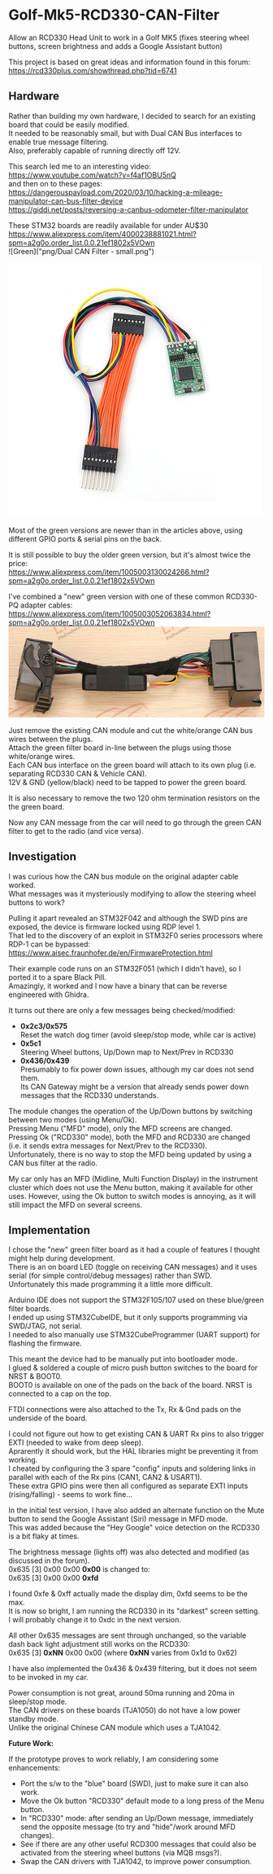 # Golf-Mk5-RCD330-CAN-Filter
Allow an RCD330 Head Unit to work in a Golf MK5 (fixes steering wheel buttons, screen brightness and adds a Google Assistant button)

This project is based on great ideas and information found in this forum:<BR>
https://rcd330plus.com/showthread.php?tid=6741

## Hardware

Rather than building my own hardware, I decided to search for an existing board that could be easily modified.<BR>
It needed to be reasonably small, but with Dual CAN Bus interfaces to enable true message filtering.<BR>
Also, preferably capable of running directly off 12V.

This search led me to an interesting video:<BR>
 https://www.youtube.com/watch?v=f4af1OBU5nQ<BR>
and then on to these pages:<BR>
 https://dangerouspayload.com/2020/03/10/hacking-a-mileage-manipulator-can-bus-filter-device<BR>
 https://giddi.net/posts/reversing-a-canbus-odometer-filter-manipulator

These STM32 boards are readily available for under AU$30<BR>
  https://www.aliexpress.com/item/4000238881021.html?spm=a2g0o.order_list.0.0.21ef1802x5VOwn<BR>
![Green]("png/Dual CAN Filter - small.png")
	
![Green CAN Filter](png/Dual_CAN_Filter_small.png)

	
Most of the green versions are newer than in the articles above, using different GPIO ports & serial pins on the back.

It is still possible to buy the older green version, but it's almost twice the price:<BR>
  https://www.aliexpress.com/item/1005003130024266.html?spm=a2g0o.order_list.0.0.21ef1802x5VOwn

I've combined a "new" green version with one of these common RCD330-PQ adapter cables:<BR>
  https://www.aliexpress.com/item/1005003052063834.html?spm=a2g0o.order_list.0.0.21ef1802x5VOwn
<IMG SRC="png/RCD330 CAN Adapter-small.png">
	

	
Just remove the existing CAN module and cut the white/orange CAN bus wires between the plugs.<BR>
Attach the green filter board in-line between the plugs using those white/orange wires.<BR>
Each CAN bus interface on the green board will attach to its own plug (i.e. separating RCD330 CAN & Vehicle CAN).<BR>
12V & GND (yellow/black) need to be tapped to power the green board.<BR>

It is also necessary to remove the two 120 ohm termination resistors on the the green board.

Now any CAN message from the car will need to go through the green CAN filter to get to the radio (and vice versa).


## Investigation

I was curious how the CAN bus module on the original adapter cable worked.<BR>
What messages was it mysteriously modifying to allow the steering wheel buttons to work?

Pulling it apart revealed an STM32F042 and although the SWD pins are exposed, the device is firmware locked using RDP level 1.<BR>
That led to the discovery of an exploit in STM32F0 series processors where RDP-1 can be bypassed:<BR>
https://www.aisec.fraunhofer.de/en/FirmwareProtection.html

Their example code runs on an STM32F051 (which I didn't have), so I ported it to a spare Black Pill.<BR>
Amazingly, it worked and I now have a binary that can be reverse engineered with Ghidra.

It turns out there are only a few messages being checked/modified:<BR>
* <B>0x2c3/0x575</B><BR>Reset the watch dog timer (avoid sleep/stop mode, while car is active)<BR>
* <B>0x5c1</B><BR>Steering Wheel buttons, Up/Down map to Next/Prev in RCD330<BR>
* <B>0x436/0x439</B><BR>Presumably to fix power down issues, although my car does not send them.<BR>
Its CAN Gateway might be a version that already sends power down messages that the RCD330 understands.

The module changes the operation of the Up/Down buttons by switching between two modes (using Menu/Ok).<BR>
Pressing Menu ("MFD" mode), only the MFD screens are changed.<BR>
Pressing Ok ("RCD330" mode), both the MFD and RCD330 are changed (i.e. it sends extra messages for Next/Prev to the RCD330).<BR>
Unfortunately, there is no way to stop the MFD being updated by using a CAN bus filter at the radio.

My car only has an MFD (Midline, Multi Function Display) in the instrument cluster which does not use the Menu button, making it available for other uses.  However, using the Ok button to switch modes is annoying, as it will still impact the MFD on several screens.<BR>


## Implementation

I chose the "new" green filter board as it had a couple of features I thought might help during development.<BR>
There is an on board LED (toggle on receiving CAN messages) and it uses serial (for simple control/debug messages) rather than SWD.<BR>
Unfortunately this made programming it a little more difficult.<BR>

Arduino IDE does not support the STM32F105/107 used on these blue/green filter boards.<BR>
I ended up using STM32CubeIDE, but it only supports programming via SWD/JTAG, not serial.<BR>
I needed to also manually use STM32CubeProgrammer (UART support) for flashing the firmware.<BR>

This meant the device had to be manually put into bootloader mode.<BR>
I glued & soldered a couple of micro push button switches to the board for NRST & BOOT0.<BR>
BOOT0 is available on one of the pads on the back of the board.  NRST is connected to a cap on the top. 

FTDI connections were also attached to the Tx, Rx & Gnd pads on the underside of the board.<BR>

I could not figure out how to get existing CAN & UART Rx pins to also trigger EXTI (needed to wake from deep sleep).<BR>
Aprarently it should work, but the HAL libraries might be preventing it from working.<BR>
I cheated by configuring the 3 spare "config" inputs and soldering links in parallel with each of the Rx pins (CAN1, CAN2 & USART1).<BR>
These extra GPIO pins were then all configured as separate EXTI inputs (rising/falling) - seems to work fine...

In the initial test version, I have also added an alternate function on the Mute button to send the Google Assistant (Siri) message in MFD mode.<BR>
This was added because the "Hey Google" voice detection on the RCD330 is a bit flaky at times.

The brightness message (lights off) was also detected and modified (as discussed in the forum).<BR>
0x635 [3] 0x00 0x00 <B>0x00</B> is changed to:<BR>
0x635 [3] 0x00 0x00 <B>0xfd</B><BR>

I found 0xfe & 0xff actually made the display dim, 0xfd seems to be the max.<BR>
It is now so bright, I am running the RCD330 in its "darkest" screen setting.<BR>
I will probably change it to 0xdc in the next version.

All other 0x635 messages are sent through unchanged, so the variable dash back light adjustment still works on the RCD330:<BR>
0x635 [3] <B>0xNN</B> 0x00 0x00 (where <B>0xNN</B> varies from 0x1d to 0x62)<BR>

I have also implemented the 0x436 & 0x439 filtering, but it does not seem to be invoked in my car.

Power consumption is not great, around 50ma running and 20ma in sleep/stop mode.<BR>
The CAN drivers on these boards (TJA1050) do not have a low power standby mode.<BR>
Unlike the original Chinese CAN module which uses a TJA1042.

**Future Work:**

If the prototype proves to work reliably, I am considering some enhancements:

* Port the s/w to the "blue" board (SWD), just to make sure it can also work.
* Move the Ok button "RCD330" default mode to a long press of the Menu button.
* In "RCD330" mode: after sending an Up/Down message, immediately send the opposite message (to try and "hide"/work around MFD changes).
* See if there are any other useful RCD300 messages that could also be activated from the steering wheel buttons (via MQB msgs?).
* Swap the CAN drivers with TJA1042, to improve power consumption.
